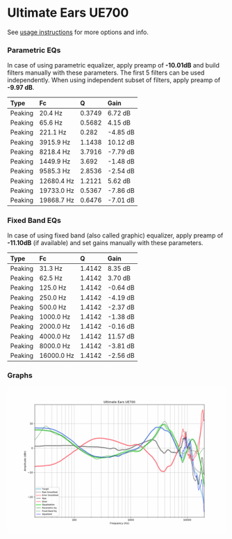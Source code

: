 # Ultimate Ears UE700
See [usage instructions](https://github.com/jaakkopasanen/AutoEq#usage) for more options and info.

### Parametric EQs
In case of using parametric equalizer, apply preamp of **-10.01dB** and build filters manually
with these parameters. The first 5 filters can be used independently.
When using independent subset of filters, apply preamp of **-9.97 dB**.

| Type    | Fc         |      Q | Gain     |
|:--------|:-----------|:-------|:---------|
| Peaking | 20.4 Hz    | 0.3749 | 6.72 dB  |
| Peaking | 65.6 Hz    | 0.5682 | 4.15 dB  |
| Peaking | 221.1 Hz   | 0.282  | -4.85 dB |
| Peaking | 3915.9 Hz  | 1.1438 | 10.12 dB |
| Peaking | 8218.4 Hz  | 3.7916 | -7.79 dB |
| Peaking | 1449.9 Hz  | 3.692  | -1.48 dB |
| Peaking | 9585.3 Hz  | 2.8536 | -2.54 dB |
| Peaking | 12680.4 Hz | 1.2121 | 5.62 dB  |
| Peaking | 19733.0 Hz | 0.5367 | -7.86 dB |
| Peaking | 19868.7 Hz | 0.6476 | -7.01 dB |

### Fixed Band EQs
In case of using fixed band (also called graphic) equalizer, apply preamp of **-11.10dB**
(if available) and set gains manually with these parameters.

| Type    | Fc         |      Q | Gain     |
|:--------|:-----------|:-------|:---------|
| Peaking | 31.3 Hz    | 1.4142 | 8.35 dB  |
| Peaking | 62.5 Hz    | 1.4142 | 3.70 dB  |
| Peaking | 125.0 Hz   | 1.4142 | -0.64 dB |
| Peaking | 250.0 Hz   | 1.4142 | -4.19 dB |
| Peaking | 500.0 Hz   | 1.4142 | -2.37 dB |
| Peaking | 1000.0 Hz  | 1.4142 | -1.38 dB |
| Peaking | 2000.0 Hz  | 1.4142 | -0.16 dB |
| Peaking | 4000.0 Hz  | 1.4142 | 11.57 dB |
| Peaking | 8000.0 Hz  | 1.4142 | -3.81 dB |
| Peaking | 16000.0 Hz | 1.4142 | -2.56 dB |

### Graphs
![](./Ultimate%20Ears%20UE700.png)